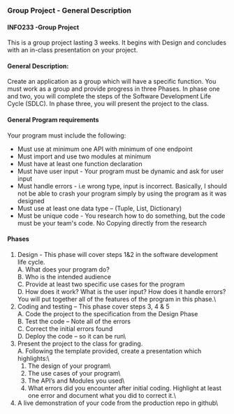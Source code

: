 ### Group Project - General Description
#### INFO233 -Group Project

 

This is a group project lasting 3 weeks. It begins with Design and concludes with an in-class  presentation on your project.

 

#### General Description:
Create an application as a group which will have a specific function. You must work as a group and provide progress in three Phases. In phase one and two, you will complete the steps of the Software Development Life Cycle (SDLC). In phase three, you will present the project to the class.

 
#### General Program requirements
Your program must include the following:

- Must use at minimum one API with minimum of one endpoint
- Must import and use two modules at minimum
- Must have at least one function declaration
- Must have user input - Your program must be dynamic and ask for user input
- Must handle errors - i.e wrong type, input is incorrect. Basically, I should not be able to crash your program simply by using the program as it was designed
- Must use at least one data type – (Tuple, List, Dictionary)
- Must be unique code - You research how to do something, but the code must be your team's code. No Copying directly from the research
 

#### Phases
1. Design - This phase will cover steps 1&2 in the software development life cycle.\
  A. What does your program do?\
  B. Who is the intended audience\
  C. Provide at least two specific use cases for the program\
  D. How does it work? What is the user input? How does it handle errors? You will put together all of the features of the program in this phase.\
2. Coding and testing – This phase cover steps 3, 4 & 5\
  A. Code the project to the specification from the Design Phase\
  B. Test the code – Note all of the errors\
  C. Correct the initial errors found\
  D. Deploy the code – so it can be run\
3. Present the project to the class for grading.\
  A. Following the template provided, create a presentation which highlights:\
    1. The design of your program\
    2. The use cases of your program\
    3. The API’s and Modules you used\
    4. What errors did you encounter after initial coding. Highlight at least one error and document what you did to correct it.\
4. A live demonstration of your code from the production repo in github\
